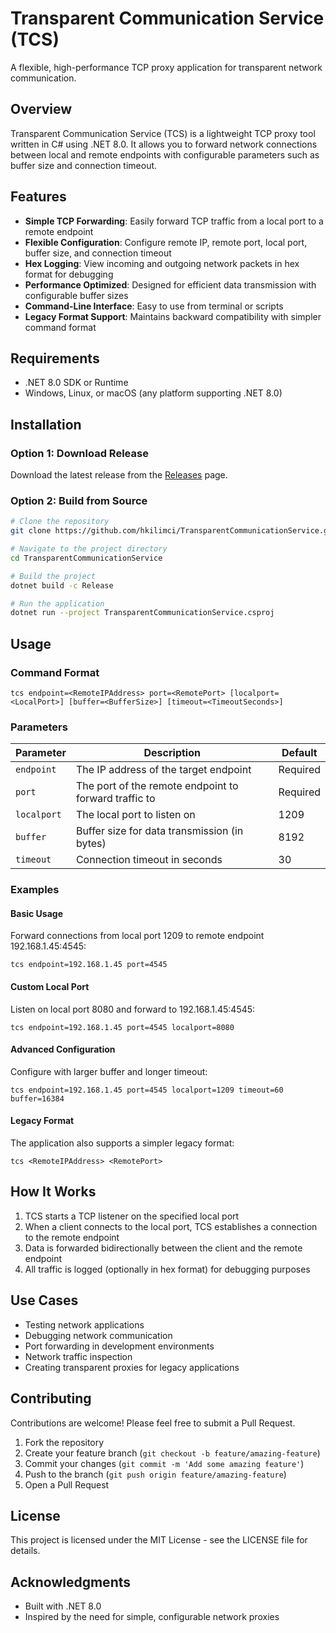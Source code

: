 # Transparent Communication Service (TCS)

A flexible, high-performance TCP proxy application for transparent network communication.

## Overview

Transparent Communication Service (TCS) is a lightweight TCP proxy tool written in C# using .NET 8.0. It allows you to forward network connections between local and remote endpoints with configurable parameters such as buffer size and connection timeout.

## Features

- **Simple TCP Forwarding**: Easily forward TCP traffic from a local port to a remote endpoint
- **Flexible Configuration**: Configure remote IP, remote port, local port, buffer size, and connection timeout
- **Hex Logging**: View incoming and outgoing network packets in hex format for debugging
- **Performance Optimized**: Designed for efficient data transmission with configurable buffer sizes
- **Command-Line Interface**: Easy to use from terminal or scripts
- **Legacy Format Support**: Maintains backward compatibility with simpler command format

## Requirements

- .NET 8.0 SDK or Runtime
- Windows, Linux, or macOS (any platform supporting .NET 8.0)

## Installation

### Option 1: Download Release

Download the latest release from the [Releases](https://github.com/hkilimci/TransparentCommunicationService/releases) page.

### Option 2: Build from Source

```bash
# Clone the repository
git clone https://github.com/hkilimci/TransparentCommunicationService.git

# Navigate to the project directory
cd TransparentCommunicationService

# Build the project
dotnet build -c Release

# Run the application
dotnet run --project TransparentCommunicationService.csproj
```

## Usage

### Command Format

```
tcs endpoint=<RemoteIPAddress> port=<RemotePort> [localport=<LocalPort>] [buffer=<BufferSize>] [timeout=<TimeoutSeconds>]
```

### Parameters

| Parameter | Description | Default |
|-----------|-------------|---------|
| `endpoint` | The IP address of the target endpoint | Required |
| `port` | The port of the remote endpoint to forward traffic to | Required |
| `localport` | The local port to listen on | 1209 |
| `buffer` | Buffer size for data transmission (in bytes) | 8192 |
| `timeout` | Connection timeout in seconds | 30 |

### Examples

#### Basic Usage

Forward connections from local port 1209 to remote endpoint 192.168.1.45:4545:

```
tcs endpoint=192.168.1.45 port=4545
```

#### Custom Local Port

Listen on local port 8080 and forward to 192.168.1.45:4545:

```
tcs endpoint=192.168.1.45 port=4545 localport=8080
```

#### Advanced Configuration

Configure with larger buffer and longer timeout:

```
tcs endpoint=192.168.1.45 port=4545 localport=1209 timeout=60 buffer=16384
```

#### Legacy Format

The application also supports a simpler legacy format:

```
tcs <RemoteIPAddress> <RemotePort>
```

## How It Works

1. TCS starts a TCP listener on the specified local port
2. When a client connects to the local port, TCS establishes a connection to the remote endpoint
3. Data is forwarded bidirectionally between the client and the remote endpoint
4. All traffic is logged (optionally in hex format) for debugging purposes

## Use Cases

- Testing network applications
- Debugging network communication
- Port forwarding in development environments
- Network traffic inspection
- Creating transparent proxies for legacy applications

## Contributing

Contributions are welcome! Please feel free to submit a Pull Request.

1. Fork the repository
2. Create your feature branch (`git checkout -b feature/amazing-feature`)
3. Commit your changes (`git commit -m 'Add some amazing feature'`)
4. Push to the branch (`git push origin feature/amazing-feature`)
5. Open a Pull Request

## License

This project is licensed under the MIT License - see the LICENSE file for details.

## Acknowledgments

- Built with .NET 8.0
- Inspired by the need for simple, configurable network proxies
